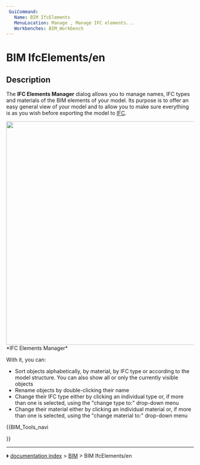 ```yaml
---
 GuiCommand:
   Name: BIM IfcElements
   MenuLocation: Manage , Manage IFC elements...
   Workbenches: BIM_Workbench
---
```


# BIM IfcElements/en

## Description

The **IFC Elements Manager** dialog allows you to manage names, IFC types and materials of the BIM elements of your model. Its purpose is to offer an easy general view of your model and to allow you to make sure everything is as you wish before exporting the model to [IFC](Arch_IFC.md).

<img alt="" src=images/BIM_ifcelements_screenshot.png  style="width:600px;"> 
*IFC Elements Manager*

With it, you can:

-   Sort objects alphabetically, by material, by IFC type or according to the model structure. You can also show all or only the currently visible objects
-   Rename objects by double-clicking their name
-   Change their IFC type either by clicking an individual type or, if more than one is selected, using the \"change type to:\" drop-down menu
-   Change their material either by clicking an individual material or, if more than one is selected, using the \"change material to:\" drop-down menu





{{BIM_Tools_navi

}}



---
⏵ [documentation index](../README.md) > [BIM](BIM_Workbench.md) > BIM IfcElements/en
